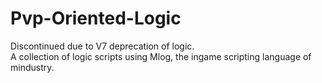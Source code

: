 # Pvp-Oriented-Logic
Discontinued due to V7 deprecation of logic.<br>
A collection of logic scripts using Mlog, the ingame scripting language of mindustry.

